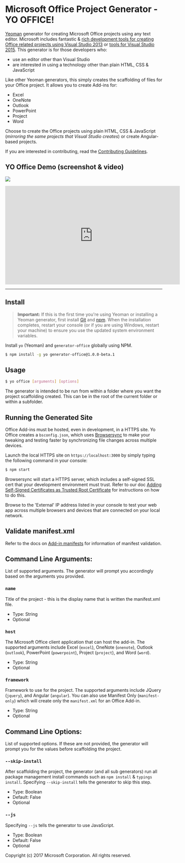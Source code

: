 # Microsoft Office Project Generator - YO OFFICE!

[Yeoman](http://yeoman.io) generator for creating Microsoft Office projects using any text editor. Microsoft includes fantastic & [rich development tools for creating Office related projects using Visual Studio 2013](http://aka.ms/OfficeDevToolsForVS2013) or [tools for Visual Studio 2015](http://aka.ms/OfficeDevToolsForVS2015). This generator is for those developers who:

- use an editor other than Visual Studio
- are interested in using a technology other than plain HTML, CSS & JavaScript

Like other Yeoman generators, this simply creates the scaffolding of files for your Office project. It allows you to create Add-ins for:

- Excel
- OneNote
- Outlook
- PowerPoint
- Project
- Word

Choose to create the Office projects using plain HTML, CSS & JavaScript (*mirroring the same projects that Visual Studio creates*) or create Angular-based projects.

If you are interested in contributing, read the [Contributing Guidelines](CONTRIBUTING.md). 

## YO Office Demo (screenshot & video)
![](src/docs/assets/getting-started.png)

<iframe width="560" height="315" src="https://www.youtube.com/embed/78b18BLVosM" frameborder="0" allowfullscreen></iframe>

***

## Install

> **Important:** If this is the first time you're using Yeoman or installing a Yeoman generator, first install [Git](https://git-scm.com/download) and [npm](https://nodejs.org). When the installation completes, restart your console (or if you are using Windows, restart your machine) to ensure you use the updated system environment variables.

Install `yo` (Yeoman) and `generator-office` globally using NPM. 

```bash
$ npm install -g yo generator-office@1.0.0-beta.1
```

## Usage

```bash
$ yo office [arguments] [options]
```

The generator is intended to be run from within a folder where you want the project scaffolding created. This can be in the root of the current folder or within a subfolder.

## Running the Generated Site

Office Add-ins must be hosted, even in development, in a HTTPS site. Yo Office creates a `bsconfig.json`, which uses [Browsersync](https://browsersync.io/) to make your tweaking and testing faster by synchronizing file changes across multiple devices. 
  		  
Launch the local HTTPS site on `https://localhost:3000` by simply typing the following command in your console:

```bash
$ npm start
```

Browsersync will start a HTTPS server, which includes a self-signed SSL cert that your development environment must trust. Refer to our doc [Adding Self-Signed Certificates as Trusted Root Certificate](src/docs/ssl.md) for instructions on how to do this.

Browse to the 'External' IP address listed in your console to test your web app across multiple browsers and devices that are connected on your local network.

## Validate manifest.xml

Refer to the docs on [Add-in manifests](https://dev.office.com/docs/add-ins/overview/add-in-manifests) for information of manifest validation.

## Command Line Arguments:
List of supported arguments. The generator will prompt you accordingly based on the arguments you provided.

### `name`
Title of the project - this is the display name that is written the manifest.xml file.
  - Type: String
  - Optional

### `host`
The Microsoft Office client application that can host the add-in. The supported arguments include Excel (`excel`), OneNote (`onenote`), Outlook (`outlook`), PowerPoint (`powerpoint`), Project (`project`), and Word (`word`).
  - Type: String
  - Optional

### `framework`
Framework to use for the project. The supported arguments include JQuery (`jquery`), and Angular (`angular`). You can also use Manifest Only (`manifest-only`) which will create only the `manifest.xml` for an Office Add-in.
  - Type: String
  - Optional

## Command Line Options:
List of supported options. If these are not provided, the generator will prompt you for the values before scaffolding the project.

### `--skip-install`

After scaffolding the project, the generator (and all sub generators) run all package management install commands such as `npm install` & `typings install`. Specifying `--skip-install` tells the generator to skip this step.

  - Type: Boolean
  - Default: False
  - Optional

### `--js`

Specifying `--js` tells the generator to use JavaScript.

  - Type: Boolean
  - Default: False
  - Optional

Copyright (c) 2017 Microsoft Corporation. All rights reserved.
